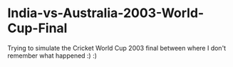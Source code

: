 # India-vs-Australia-2003-World-Cup-Final
Trying to simulate the Cricket World Cup 2003 final between where I don't remember what happened :) :)
